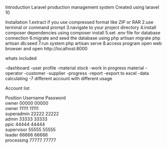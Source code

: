 

Introduction
Laravel production management system
Created using laravel 10

Installation
 1.extract if you use compressed format like ZIP or RAR
 2.use terminal or command prompt
 3.navigate to your project directory
 4.install composer dependencies using
   composer install
 5.set .env file for database connection
 6.migrate and seed the database using
   php artisan migrate
   php artisan db:seed
 7.run system
   php artisan serve
 8.access program
   open web browser and open http://localhost:8000

whats included

-dashboard
-user profile
-material stock
-work in progress material
-operator
-customer
-supplier
-progress
-report
-export to excel
-data calculating
-7 different account with different usage

Account list

Position		Username 		Password	
owner 			00000			00000			
owner			11111			11111			
superadmin		22222			22222			
admin 			33333			33333			
ppic 			44444			44444		
supervisor 		55555			55555		
leader 			66666			66666		
processing 		77777			77777	